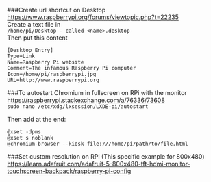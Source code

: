 ###Create url shortcut on Desktop  
https://www.raspberrypi.org/forums/viewtopic.php?t=22235  
Create a text file in  
`/home/pi/Desktop - called <name>.desktop`  
Then put this content
```
[Desktop Entry]
Type=Link
Name=Raspberry Pi website
Comment=The infamous Raspberry Pi computer
Icon=/home/pi/raspberrypi.jpg
URL=http://www.raspberrypi.org
```


###To autostart Chromium in fullscreen on RPi with the monitor  
https://raspberrypi.stackexchange.com/a/76336/73608  
`sudo nano /etc/xdg/lxsession/LXDE-pi/autostart`

Then add at the end:  
```
@xset -dpms
@xset s noblank
@chromium-browser --kiosk file:///home/pi/path/to/file.html
```

###Set custom resolution on RPi (This specific example for 800x480)
https://learn.adafruit.com/adafruit-5-800x480-tft-hdmi-monitor-touchscreen-backpack/raspberry-pi-config
